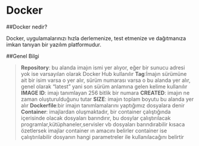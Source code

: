 # Docker

##Docker nedir?

Docker, uygulamalarınızı hızla derlemenize, test etmenize ve dağıtmanıza imkan tanıyan bir yazılım platformudur.

##Genel Bilgi

>**Repository**: bu alanda imajın ismi yer alıyor, eğer bir sunucu adresi yok ise varsayılan olarak Docker Hub kullanılır
>**Tag**:İmajın sürümüne ait bir isim varsa o yer alır, sürüm numarası varsa o bu alanda yer alır, genel olarak “latest” yani son sürüm anlamına gelen kelime kullanılır
>**IMAGE ID**: imajı tanımlayan 256 bitlik bir numara
>**CREATED**: imajın ne zaman oluşturulduğunu tutar
>**SIZE**: imajın toplam boyutu bu alanda yer alır
>**Dockerfile**:bir imajın tanımlamalarını yaptığımız dosyalara denir
>**Container**: imajlardan oluşmaktadır, bir container çalıştığında içerisinde olacak dosyaları barındırır, bu dosylar çalıştırılacak programlar,kütüphaneler,servisler vb dosyaları barındırabilir kısaca özetlersek imajlar container ın amacını belirler container ise çalıştırılabilir dosyanın hangi parametreler ile kullanılacağını belirtir